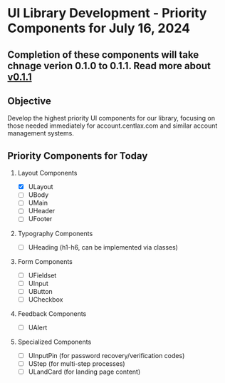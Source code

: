 # UI Library Development - Priority Components for July 16, 2024

## Completion of these components will take chnage verion 0.1.0 to 0.1.1. Read more about [v0.1.1](/version.md)

## Objective

Develop the highest priority UI components for our library, focusing on those needed immediately for account.centlax.com and similar account management systems.

## Priority Components for Today

1. Layout Components

   - [x] ULayout
   - [ ] UBody
   - [ ] UMain
   - [ ] UHeader
   - [ ] UFooter

2. Typography Components

   - [ ] UHeading (h1-h6, can be implemented via classes)

3. Form Components

   - [ ] UFieldset
   - [ ] UInput
   - [ ] UButton
   - [ ] UCheckbox

4. Feedback Components

   - [ ] UAlert

5. Specialized Components
   - [ ] UInputPin (for password recovery/verification codes)
   - [ ] UStep (for multi-step processes)
   - [ ] ULandCard (for landing page content)
